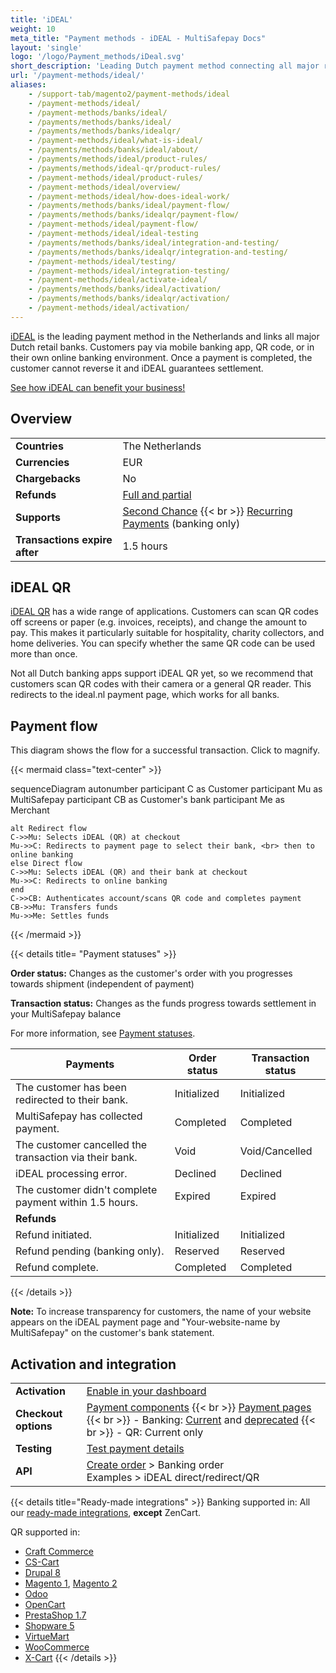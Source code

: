 ```yaml
---
title: 'iDEAL'
weight: 10
meta_title: "Payment methods - iDEAL - MultiSafepay Docs"
layout: 'single'
logo: '/logo/Payment_methods/iDeal.svg' 
short_description: 'Leading Dutch payment method connecting all major retail banks.'
url: '/payment-methods/ideal/'
aliases:
    - /support-tab/magento2/payment-methods/ideal
    - /payment-methods/ideal/
    - /payment-methods/banks/ideal/
    - /payments/methods/banks/ideal/
    - /payments/methods/banks/idealqr/
    - /payment-methods/ideal/what-is-ideal/
    - /payments/methods/banks/ideal/about/
    - /payments/methods/ideal/product-rules/
    - /payments/methods/ideal-qr/product-rules/
    - /payment-methods/ideal/product-rules/
    - /payment-methods/ideal/overview/
    - /payment-methods/ideal/how-does-ideal-work/
    - /payments/methods/banks/ideal/payment-flow/
    - /payments/methods/banks/idealqr/payment-flow/
    - /payment-methods/ideal/payment-flow/
    - /payment-methods/ideal/ideal-testing
    - /payments/methods/banks/ideal/integration-and-testing/
    - /payments/methods/banks/idealqr/integration-and-testing/
    - /payment-methods/ideal/testing/
    - /payment-methods/ideal/integration-testing/
    - /payment-methods/ideal/activate-ideal/
    - /payments/methods/banks/ideal/activation/
    - /payments/methods/banks/idealqr/activation/
    - /payment-methods/ideal/activation/
---
```


[iDEAL](https://www.ideal.nl/en/) is the leading payment method in the Netherlands and links all major Dutch retail banks. Customers pay via mobile banking app, QR code, or in their own online banking environment. Once a payment is completed, the customer cannot reverse it and iDEAL guarantees settlement.

[See how iDEAL can benefit your business!](https://www.multisafepay.com/solutions/payment-methods/ideal)

## Overview

|   |   |   |
|---|---|---|
| **Countries**  | The Netherlands  | 
| **Currencies**  | EUR | 
| **Chargebacks**  | No | 
| **Refunds** | [Full and partial](/refunds/full-partial/) |
| **Supports** | [Second Chance](/features/second-chance/) {{< br >}} [Recurring Payments](/payments/recurring-payments/) (banking only) |
| **Transactions expire after** | 1.5 hours |

## iDEAL QR
 
[iDEAL QR](https://www.ideal.nl/en/businesses/offer-ideal-qr/) has a wide range of applications. Customers can scan QR codes off screens or paper (e.g. invoices, receipts), and change the amount to pay. This makes it particularly suitable for hospitality, charity collectors, and home deliveries. You can specify whether the same QR code can be used more than once.

Not all Dutch banking apps support iDEAL QR yet, so we recommend that customers scan QR codes with their camera or a general QR reader. This redirects to the ideal.nl payment page, which works for all banks. 

## Payment flow

This diagram shows the flow for a successful transaction. Click to magnify.

{{< mermaid class="text-center" >}}

sequenceDiagram
    autonumber
    participant C as Customer
    participant Mu as MultiSafepay
    participant CB as Customer's bank
    participant Me as Merchant

    alt Redirect flow
    C->>Mu: Selects iDEAL (QR) at checkout
    Mu->>C: Redirects to payment page to select their bank, <br> then to online banking
    else Direct flow
    C->>Mu: Selects iDEAL (QR) and their bank at checkout
    Mu->>C: Redirects to online banking
    end
    C->>CB: Authenticates account/scans QR code and completes payment
    CB->>Mu: Transfers funds 
    Mu->>Me: Settles funds

{{< /mermaid >}}
&nbsp;   

{{< details title= "Payment statuses" >}}

**Order status:** Changes as the customer's order with you progresses towards shipment (independent of payment)

**Transaction status:** Changes as the funds progress towards settlement in your MultiSafepay balance

For more information, see [Payment statuses](/account/payment-statuses/).

| Payments | Order status | Transaction status |
|---|---|---|
| The customer has been redirected to their bank. | Initialized | Initialized |
| MultiSafepay has collected payment. | Completed | Completed |
| The customer cancelled the transaction via their bank. | Void   | Void/Cancelled   |
| iDEAL processing error. | Declined   | Declined   |
| The customer didn't complete payment within 1.5 hours. | Expired | Expired |
|**Refunds**|||
| Refund initiated. | Initialized | Initialized |
| Refund pending (banking only).  | Reserved | Reserved |
| Refund complete. | Completed | Completed |
{{< /details >}}

**Note:** To increase transparency for customers, the name of your website appears on the iDEAL payment page and "Your-website-name by MultiSafepay" on the customer's bank statement.

## Activation and integration

| | |
|---|---|
| **Activation** | [Enable in your dashboard](/payments/activating-payment-methods/#enable-in-dashboard) |
| **Checkout options** | [Payment components](/payment-components/) {{< br >}} [Payment pages](/payment-pages/) {{< br >}} - Banking: [Current](/payment-pages/activation/) and [deprecated](/payment-pages/deprecated/) {{< br >}} - QR: Current only |
| **Testing** | [Test payment details](/testing/test-payment-details/#banking-methods) |
| **API** | [Create order](https://docs-api.multisafepay.com/reference/createorder) > Banking order <br> Examples > iDEAL direct/redirect/QR |

{{< details title="Ready-made integrations" >}} 
Banking supported in: All our [ready-made integrations](/integrations/ready-made/), **except** ZenCart. 

QR supported in:
- [Craft Commerce](/craft-commerce/) 
- [CS-Cart](/cs-cart/) 
- [Drupal 8](/drupal-8-9/) 
- [Magento 1](/magento-1/), [Magento 2](/magento-2/) 
- [Odoo](/odoo/) 
- [OpenCart](/opencart/) 
- [PrestaShop 1.7](/prestashop-1-7/) 
- [Shopware 5](/shopware-5/) 
- [VirtueMart](/virtuemart/) 
- [WooCommerce](/woo-commerce/) 
- [X-Cart](/x-cart/) 
{{< /details >}} 


